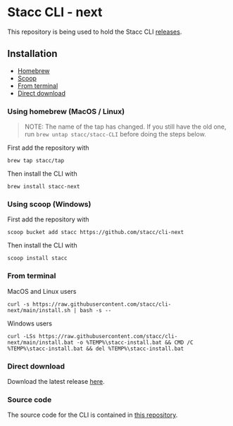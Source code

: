 # Stacc CLI - next

This repository is being used to hold the Stacc CLI [releases](https://github.com/stacc/cli-next/releases).

## Installation

* [Homebrew](#using-homebrew-macos--linux)
* [Scoop](#using-scoop-windows)
* [From terminal](#from-terminal)
* [Direct download](#direct-download)

### Using homebrew (MacOS / Linux)

> NOTE: The name of the tap has changed. If you still have the old one, run `brew untap stacc/stacc-CLI` before doing the steps below.

First add the repository with

```
brew tap stacc/tap
```

Then install the CLI with

```
brew install stacc-next
```

### Using scoop (Windows)

First add the repository with

```
scoop bucket add stacc https://github.com/stacc/cli-next
```

Then install the CLI with

```
scoop install stacc
```

### From terminal

MacOS and Linux users

```
curl -s https://raw.githubusercontent.com/stacc/cli-next/main/install.sh | bash -s --
```

Windows users

```
curl -LSs https://raw.githubusercontent.com/stacc/cli-next/main/install.bat -o %TEMP%\stacc-install.bat && CMD /C %TEMP%\stacc-install.bat && del %TEMP%\stacc-install.bat
```

### Direct download

Download the latest release [here](https://github.com/stacc/cli-next/releases/latest).

### Source code

The source code for the CLI is contained in [this repository](https://github.com/stacc/paas).
